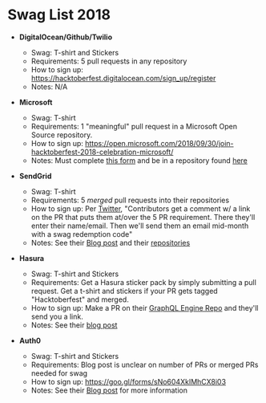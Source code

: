 # Swag List 2018

- **DigitalOcean/Github/Twilio**
  - Swag: T-shirt and Stickers
  - Requirements: 5 pull requests in any repository
  - How to sign up: https://hacktoberfest.digitalocean.com/sign_up/register
  - Notes: N/A


- **Microsoft**
  - Swag: T-shirt
  - Requirements: 1 "meaningful" pull request in a Microsoft Open Source repository.
  - How to sign up: https://open.microsoft.com/2018/09/30/join-hacktoberfest-2018-celebration-microsoft/
  - Notes: Must complete [this form](https://aka.ms/hacktoberfestshirt) and be in a repository found [here](https://opensource.microsoft.com/)
  
- **SendGrid**
  - Swag: T-shirt
  - Requirements: 5 *merged* pull requests into their repositories
  - How to sign up: Per [Twitter](https://twitter.com/SendGrid/status/1048223777501282307?s=19), "Contributors get a comment w/ a link on the PR that puts them at/over the 5 PR requirement. There they'll enter their name/email. Then we'll send them an email mid-month with a swag redemption code"
  - Notes: See their [Blog post](https://sendgrid.com/blog/hacktoberfest-2018-has-arrived/) and their [repositories](https://github.com/sendgrid)

- **Hasura**
  - Swag: T-shirt and Stickers
  - Requirements: Get a Hasura sticker pack by simply submitting a pull request. Get a t-shirt and stickers if your PR gets tagged "Hacktoberfest" and merged.
  - How to sign up: Make a PR on their [GraphQL Engine Repo](https://github.com/hasura/graphql-engine) and they'll send you a link.
  - Notes: See their [blog post](https://blog.hasura.io/announcing-hacktoberfest-2018-with-hasura-621045dc9560)
  
- **Auth0**
  - Swag: T-shirt and Stickers
  - Requirements: Blog post is unclear on number of PRs or merged PRs needed for swag
  - How to sign up: https://goo.gl/forms/sNo604XkIMhCX8i03
  - Notes: See their [Blog post](https://auth0.com/blog/celebrate-hacktoberfest-with-auth0/) for more information

